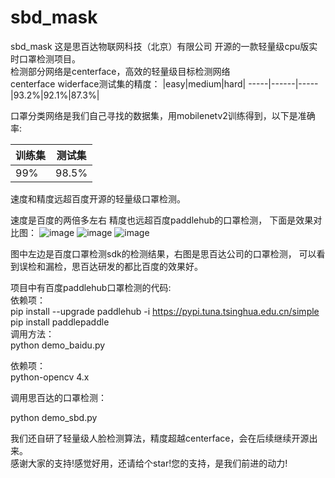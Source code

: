 # sbd_mask
sbd_mask
这是思百达物联网科技（北京）有限公司 开源的一款轻量级cpu版实时口罩检测项目。  
检测部分网络是centerface，高效的轻量级目标检测网络  
centerface widerface测试集的精度：
|easy|medium|hard|
-----|------|-----
|93.2%|92.1%|87.3%|

口罩分类网络是我们自己寻找的数据集，用mobilenetv2训练得到，以下是准确率:

|训练集|测试集|
------|------
|99%|98.5%|

速度和精度远超百度开源的轻量级口罩检测。

 速度是百度的两倍多左右
 精度也远超百度paddlehub的口罩检测，
 下面是效果对比图：
 ![image](https://github.com/sbdcv/sbd_mask/raw/master/images/1582529835.png)
 ![image](https://github.com/sbdcv/sbd_mask/raw/master/images/1582530011.png)
 ![image](https://github.com/sbdcv/sbd_mask/raw/master/images/1582529835.png)

图中左边是百度口罩检测sdk的检测结果，右图是思百达公司的口罩检测，
可以看到误检和漏检，思百达研发的都比百度的效果好。  

项目中有百度paddlehub口罩检测的代码:  
依赖项：  
pip install --upgrade paddlehub -i https://pypi.tuna.tsinghua.edu.cn/simple  
pip install paddlepaddle  
调用方法：  
python demo_baidu.py

依赖项：  
python-opencv 4.x  

调用思百达的口罩检测：  

python demo_sbd.py  

我们还自研了轻量级人脸检测算法，精度超越centerface，会在后续继续开源出来。  
感谢大家的支持!感觉好用，还请给个star!您的支持，是我们前进的动力!
